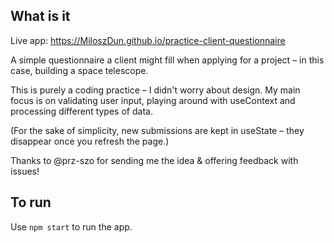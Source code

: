 ## What is it
Live app: https://MiloszDun.github.io/practice-client-questionnaire

A simple questionnaire a client might fill when applying for a project – in this case, building a space telescope.

This is purely a coding practice – I didn't worry about design. My main focus is on validating user input, playing around with useContext and processing different types of data.

(For the sake of simplicity, new submissions are kept in useState – they disappear once you refresh the page.)

Thanks to @prz-szo for sending me the idea & offering feedback with issues!

## To run

Use `npm start` to run the app.